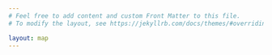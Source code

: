 ```yaml
---
# Feel free to add content and custom Front Matter to this file.
# To modify the layout, see https://jekyllrb.com/docs/themes/#overriding-theme-defaults

layout: map
---
```


<script src="https://unpkg.com/@joergdietrich/leaflet.terminator"></script>
<script language="javascript">
function linkTo(member, content) {
  return `<a href="${member.html_url}" target="_blank">${content}</a>`;
}
function renderMemberPopup(member) {
  return `
  <p>${linkTo(member, `<img src="${member.avatar_url}" width="72" class="avatar" />`)}</p>
  <p><strong class="login">${linkTo(member, member.login)}</strong> <span class="name">${linkTo(member, member.name)}</span></p>
  <p>${member.bio || ''}</p>
  `;
}
function memberPopup(layer) {
  member = layer.options.user_data;

  const el = document.createElement('div');
  el.className = 'member-popup';

  const popup = async (url) => {
    const response = await fetch(url);
    if (!response.ok) {
      alert(response.statusText);
    }

    const json = await response.json();
    el.innerHTML = renderMemberPopup(json);
  };

  popup('https://api.github.com/users/' + member.login);
  return el;
};
function callback(data) {
    var members = [];
    // When the map wrap, markers jump from one side of the map to the other.
    // To limit this, we have a copy of each marker which is beyond the map
    // limit and make these transitions smoother.
    var wrapped_members = [];

    var member_icon = L.icon({
        iconSize:      [25, 41],
        iconAnchor:    [12, 41],
        popupAnchor:   [1, -34],
        tooltipAnchor: [16, -28],
        shadowSize:    [41, 41],
        iconUrl:       '{{ "/marker.png" | relative_url }}',
        shadowUrl:     '{{ "/marker-shadow.png" | relative_url }}',
    });

    data.forEach(m => {
      members.push(L.marker([m.lat, m.lng], { icon: member_icon, title: m.login, user_data: m }).bindPopup(memberPopup, {minWidth: 200}));
      if (m.lng < 0) {
          wrapped_members.push(L.marker([m.lat, m.lng + 360], { icon: member_icon, title: m.login, user_data: m }).bindPopup(memberPopup, {minWidth: 200}));
      } else {
          wrapped_members.push(L.marker([m.lat, m.lng - 360], { icon: member_icon, title: m.login, user_data: m }).bindPopup(memberPopup, {minWidth: 200}));
      }
    });

    var common_attribution = 'Map data © <a href="https://www.openstreetmap.fr/">OpenStreetMap</a> | Tiles: ';
    var map_instructions = ' | <a href="{{ "/about.html" | relative_url }}">Manage your visibility on this map</a>';

    var neighbourhood = L.tileLayer('https://tile.thunderforest.com/neighbourhood/{z}/{x}/{y}.png?apikey={{ site.thunderforest_apikey }}', {attribution: common_attribution + 'Neighbourhood © <a href="https://thunderforest.com/">Thunderforest</a>' + map_instructions});

    var markers_layer = L.markerClusterGroup();

    var members_layer = L.featureGroup.subGroup(markers_layer, members.concat(wrapped_members));

    markers_layer.addLayer(members_layer);

    var map = L.map('map', {layers: [neighbourhood, markers_layer, members_layer], worldCopyJump: true});

    L.control.scale({maxWidth: 300}).addTo(map);

    var terminator = L.terminator({fillOpacity: 0.1, interactive: false});
    terminator.addTo(map);
    setInterval(function() { terminator.setTime(); }, 60000);

    new L.Control.BootstrapDropdowns({
        position: "topright",
        className: "menu",
        autoClose: "outside",
        menuItems: [
            {
                html: '<h5><i class="fa-solid fa-map-marked-alt"></i> Edit the pins on the map</h5><p>Use the GitHub actions below to add or remove yourself from the map. Use the parameters of the action to specify either an address or exact lat/long coordinates, to whatever degree of precision you are comfortable with.</p>',
                title: "Edit the pins on the map",
                header: true,
            },
            {
                separator: true,
            },
            {
                html: '<i class="fa-solid fa-user-plus"></i> Add yourself to the map',
                title: "Add yourself",
                href: "https://github.com/{{ site.github_project }}/actions/workflows/add_me_to_the_map.yml",
            },
            {
                html: '<i class="fa-solid fa-user-minus"></i> Remove yourself from the map',
                title: "Remove yourself",
                href: "https://github.com/{{ site.github_project }}/actions/workflows/remove_me_from_the_map.yml",
            },
            {
                separator: true,
            },
            {
                html: '<i class="fa-solid fa-info-circle"></i> About this map',
                title: "About",
                href: "{{ site.url }}/about.html",  // href without target
            }
        ],
    }).addTo(map);

    if (data.length >= {{ site.min_users_for_local_map }}) {
        map.fitBounds(L.latLngBounds(members.map(e => e.getLatLng())));
    } else {
        map.fitWorld();
    }
}

fetch('{{ "/data.json" | relative_url }}')
  .then(response => {
    if (!response.ok) {
      throw new Error(response.statusText);
    }
    return response.json();
  })
  .then(data => callback(data))
  .catch(error => alert('Error fetching data:', error));

</script>
